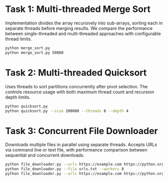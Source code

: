 # Task 1: Multi-threaded Merge Sort  
Implementation divides the array recursively into sub-arrays, sorting each in separate threads before merging results. We compare the performance between single-threaded and multi-threaded approaches with configurable thread limits.

```bash
python merge_sort.py
python merge_sort.py 50000
```

# Task 2: Multi-threaded Quicksort  
Uses threads to sort partitions concurrently after pivot selection. The controls resource usage with both maximum thread count and recursion depth limits.

```bash
python quicksort.py 
python quicksort.py --size 200000 --threads 8 --depth 4
```

# Task 3: Concurrent File Downloader  
Downloads multiple files in parallel using separate threads. Accepts URLs via command line or text file, with performance comparison between sequential and concurrent downloads.

```bash
python file_downloader.py --urls https://example.com https://python.org
python file_downloader.py --file urls.txt --workers 8
python file_downloader.py --urls https://example.com https://python.org --compare
```
